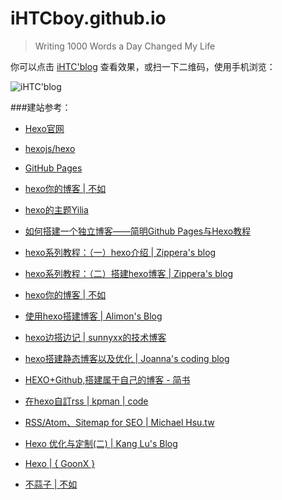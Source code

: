 # iHTCboy.github.io
> Writing 1000 Words a Day Changed My Life

你可以点击 [iHTC'blog](http://ihtc.cc) 查看效果，或扫一下二维码，使用手机浏览：

![iHTC'blog](http://7xliwf.com1.z0.glb.clouddn.com/ihtc.cc.iHTC'blog.png)

###建站参考：
- [Hexo官网](https://hexo.io)
- [hexojs/hexo](https://github.com/hexojs/hexo)
- [GitHub Pages](https://pages.github.com)
- [hexo你的博客 | 不如](http://ibruce.info/2013/11/22/hexo-your-blog/)
- [hexo的主题Yilia](https://github.com/litten/hexo-theme-yilia)

- [如何搭建一个独立博客——简明Github Pages与Hexo教程](http://cnfeat.com/blog/2014/05/10/how-to-build-a-blog/)
- [hexo系列教程：（一）hexo介绍 | Zippera's blog](http://zipperary.com/2013/05/28/hexo-guide-1/)
- [hexo系列教程：（二）搭建hexo博客 | Zippera's blog](http://zipperary.com/2013/05/28/hexo-guide-2/)
- [hexo你的博客 | 不如](http://ibruce.info/2013/11/22/hexo-your-blog/)
- [使用hexo搭建博客 | Alimon's Blog](http://yangjian.me/workspace/building-blog-with-hexo/)
- [hexo边搭边记 | sunnyxx的技术博客](http://blog.sunnyxx.com/2014/02/27/hexo_startup/)
- [hexo搭建静态博客以及优化 | Joanna's coding blog](http://code.wileam.com/build-a-hexo-blog-and-optimize/)
- [HEXO+Github,搭建属于自己的博客 - 简书](http://www.jianshu.com/p/465830080ea9/comments/550752#comment-550752)
- [在hexo自訂rss | kpman | code](http://code.kpman.cc/2013/05/08/在hexo自訂rss/)
- [RSS/Atom、Sitemap for SEO | Michael Hsu.tw](http://michaelhsu.tw/2013/05/05/rssatom-sitemap-for-seo/)
- [Hexo 优化与定制(二) | Kang Lu's Blog](http://lukang.me/2015/optimization-of-hexo-2.html)
- [Hexo | { GoonX }](http://ijiaober.github.io/categories/hexo/)
- [不蒜子 | 不如](http://ibruce.info/2015/04/04/busuanzi/)
